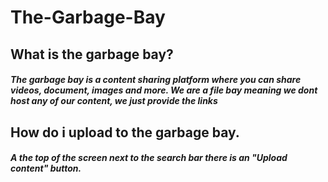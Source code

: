 # The-Garbage-Bay
## What is the garbage bay?
##### The garbage bay is a content sharing platform where you can share videos, document, images and more. We are a file bay meaning we dont host any of our content, we just provide the links
## How do i upload to the garbage bay.
##### A the top of the screen next to the search bar there is an "Upload content" button.

